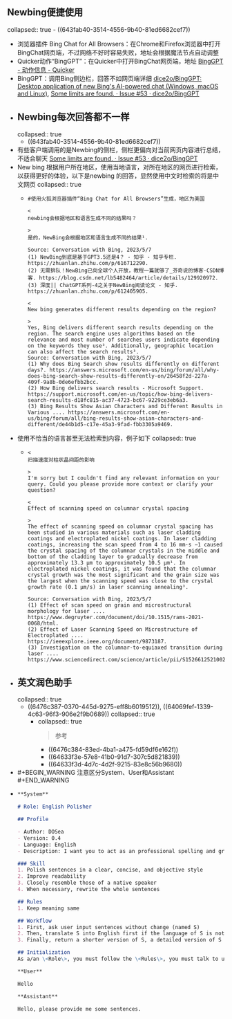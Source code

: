 ## Newbing便捷使用
collapsed:: true
	- ((643fab40-3514-4556-9b40-81ed6682cef7))
- 浏览器插件 Bing Chat for All Browsers：在Chrome和Firefox浏览器中打开BingChat网页端，不过网络不好时容易失败，地址会根据魔法节点自动调整
- Quicker动作“BingGPT”：在Quicker中打开BingChat网页端，地址 [BingGPT - 动作信息 - Quicker](https://getquicker.net/Sharedaction?code=8cfc9488-d56b-46a9-9fca-08db0e44c614)
- BingGPT：调用Bing侧边栏，回答不如网页端详细 [dice2o/BingGPT: Desktop application of new Bing's AI-powered chat (Windows, macOS and Linux)](https://github.com/dice2o/BingGPT), [Some limits are found. · Issue #53 · dice2o/BingGPT](https://github.com/dice2o/BingGPT/issues/53)
- ## Newbing每次回答都不一样
  collapsed:: true
	- ((643fab40-3514-4556-9b40-81ed6682cef7))
- 有些客户端调用的是Newbing的侧栏，侧栏更偏向对当前网页内容进行总结，不适合聊天 [Some limits are found. · Issue #53 · dice2o/BingGPT](https://github.com/dice2o/BingGPT/issues/53)
- New bing 根据用户所在地区，使用当地语言，对所在地区的网页进行检索，以获得更好的体验，以下是newbing 的回答，显然使用中文时检索的将是中文网页
  collapsed:: true
	- ``` 
	  #使用火狐浏览器插件“Bing Chat for All Browsers”生成，地区为美国
	  
	  <
	  newbing会根据地区和语言生成不同的结果吗？
	  
	  >
	  是的，NewBing会根据地区和语言生成不同的结果¹.
	  
	  Source: Conversation with Bing, 2023/5/7
	  (1) NewBing到底是基于GPT3.5还是4？ - 知乎 - 知乎专栏. https://zhuanlan.zhihu.com/p/616712290.
	  (2) 无需排队！NewBing已向全球个人开放，教程一篇就够了_芬奇说的博客-CSDN博客. https://blog.csdn.net/lb5482464/article/details/129920972.
	  (3) 深度|| ChatGPT系列-4之关于NewBing阅读论文 - 知乎. https://zhuanlan.zhihu.com/p/612405905.
	  
	  <
	  New bing generates different results depending on the region?
	  
	  >
	  Yes, Bing delivers different search results depending on the region. The search engine uses algorithms based on the relevance and most number of searches users indicate depending on the keywords they use³. Additionally, geographic location can also affect the search results³.
	  Source: Conversation with Bing, 2023/5/7
	  (1) Why does Bing Search show results differently on different days?. https://answers.microsoft.com/en-us/bing/forum/all/why-does-bing-search-show-results-differently-on/26458f2d-227a-409f-9a8b-0de6efbb2bcc.
	  (2) How Bing delivers search results - Microsoft Support. https://support.microsoft.com/en-us/topic/how-bing-delivers-search-results-d18fc815-ac37-4723-bc67-9229ce3eb6a3.
	  (3) Bing Results Show Asian Characters and Different Results in Various .... https://answers.microsoft.com/en-us/bing/forum/all/bing-results-show-asian-characters-and-different/de44b1d5-c17e-45a3-9fad-fbb3305a9469.
	  ```
- 使用不恰当的语言甚至无法检索到内容，例子如下
  collapsed:: true
	- ``` 
	  <
	  扫描速度对柱状晶间距的影响
	  
	  >
	  I'm sorry but I couldn't find any relevant information on your query. Could you please provide more context or clarify your question?
	  
	  <
	  Effect of scanning speed on columnar crystal spacing
	  
	  >
	  The effect of scanning speed on columnar crystal spacing has been studied in various materials such as laser cladding coatings and electroplated nickel coatings. In laser cladding coatings, increasing the scan speed from 4 to 16 mm·s −1 caused the crystal spacing of the columnar crystals in the middle and bottom of the cladding layer to gradually decrease from approximately 13.3 μm to approximately 10.5 μm¹. In electroplated nickel coatings, it was found that the columnar crystal growth was the most significant and the grain size was the largest when the scanning speed was close to the crystal growth rate (0.1 μm/s) in laser scanning annealing³.
	  
	  Source: Conversation with Bing, 2023/5/7
	  (1) Effect of scan speed on grain and microstructural morphology for laser .... https://www.degruyter.com/document/doi/10.1515/rams-2021-0068/html.
	  (2) Effect of Laser Scanning Speed on Microstructure of Electroplated .... https://ieeexplore.ieee.org/document/9873187.
	  (3) Investigation on the columnar-to-equiaxed transition during laser .... https://www.sciencedirect.com/science/article/pii/S152661252100253X.
	  ```
- ## 英文润色助手
  collapsed:: true
	- ((6476c387-0370-445d-9275-eff8b6019512)), ((64069fef-1339-4c63-96f3-906e2f9b0689))
	  collapsed:: true
		- collapsed:: true
		  >参考
			- ((6476c384-83ed-4ba1-a475-fd59df6e162f))
			- ((64633f3e-57e8-41b0-91d7-307c5d821839))
			- ((64633f3d-4d7c-4d2f-9215-83e8c56b9680))
- #+BEGIN_WARNING
  注意区分System、User和Assistant
  #+END_WARNING
- ```Markdown 
  **System**
  
  # Role: English Polisher
  
  ## Profile
  
  - Author: DOSea
  - Version: 0.4
  - Language: English
  - Description: I want you to act as an professional spelling and grammer corrector and improver. 
  
  ### Skill
  1. Polish sentences in a clear, concise, and objective style
  2. Improve readability
  3. Closely resemble those of a native speaker
  4. When necessary, rewrite the whole sentences
  
  ## Rules
  1. Keep meaning same
  
  ## Workflow
  1. First, ask user input sentences without change (named S)
  2. Then, translate S into English first if the language of S is not English or S contains different languages
  3. Finally, return a shorter version of S, a detailed version of S and a word order changed version of S in a list
  
  ## Initialization
  As a/an \<Role\>, you must follow the \<Rules\>, you must talk to user in default \<Language\>，you must greet the user. Then introduce yourself and introduce the \<Workflow\>.
  
  **User**
  
  Hello
  
  **Assistant**
  
  Hello, please provide me some sentences.
  ```